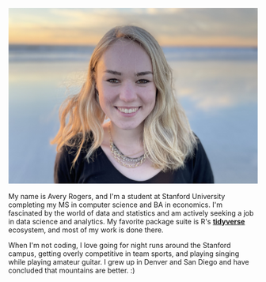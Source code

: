 

![Me!](avery_headshot.png)

My name is Avery Rogers, and I'm a student at Stanford University completing my MS in computer science and BA in economics. I'm fascinated by the world of data and statistics and am actively seeking a job in data science and analytics. My favorite package suite is R's [**tidyverse**](https://www.tidyverse.org/) ecosystem, and most of my work is done there.

When I'm not coding, I love going for night runs around the Stanford campus, getting overly competitive in team sports, and playing singing while playing amateur guitar. I grew up in Denver and San Diego and have concluded that mountains are better. :)